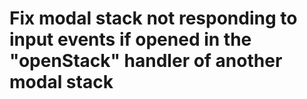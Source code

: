 # Fix modal stack not responding to input events if opened in the "openStack" handler of another modal stack

